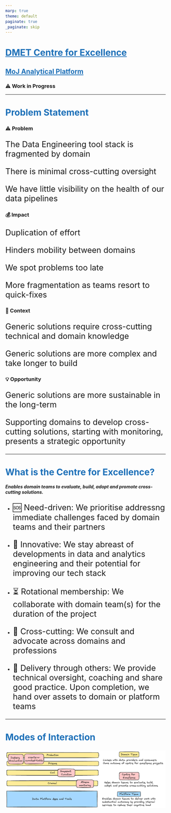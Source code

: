 ```yaml
---
marp: true
theme: default
paginate: true
_paginate: skip
---
```


# [DMET Centre for Excellence](https://github.com/moj-analytical-services/dmet-cfe)

## [MoJ Analytical Platform](https://user-guidance.analytical-platform.service.justice.gov.uk/#content)

### :warning: Work in Progress

<style scoped>
section {
  text-align: center;
  justify-content: center;
}
</style>

---

<style scoped>
section {
  columns: 4;
  display: block;
}
h1 {
  column-span: all;
}
h3 {
  break-before: column;
}
</style>

# Problem Statement

### :warning: Problem
The Data Engineering tool stack is fragmented by domain

There is minimal cross-cutting oversight

We have little visibility on the health of our data pipelines

### :moneybag: Impact
Duplication of effort

Hinders mobility between domains

We spot problems too late

More fragmentation as teams resort to quick-fixes

### :compass: Context 
Generic solutions require cross-cutting technical and domain knowledge 

Generic solutions are more complex and take longer to build

### :bulb: Opportunity
Generic solutions are more sustainable in the long-term

Supporting domains to develop cross-cutting solutions, starting with monitoring, presents a strategic opportunity

---
# What is the Centre for Excellence?

##### Enables domain teams to evaluate, build, adopt and promote cross-cutting solutions.

- :sos: Need-driven: We prioritise addressng immediate challenges faced by domain teams and their partners

- :eyes: Innovative: We stay abreast of developments in data and analytics engineering and their potential for improving our tech stack

- :hourglass_flowing_sand: Rotational membership: We collaborate with domain team(s) for the duration of the project

- :busts_in_silhouette: Cross-cutting: We consult and advocate across domains and professions

- :handshake: Delivery through others: We provide technical oversight, coaching and share good practice. Upon completion, we hand over assets to domain or platform teams

---
# Modes of Interaction

![modes_of_interactions](images/modes_of_interaction.excalidraw.png)

<style>
section {
  text-align: left;
  justify-content: flex-start;
}
a, h1, h2 {
  color: #1d70b8;
}
a {
  text-decoration: underline;
}
p {
  font-size: 25px;
}
table {
  margin-left: auto;
  margin-right: auto;
}
</style>